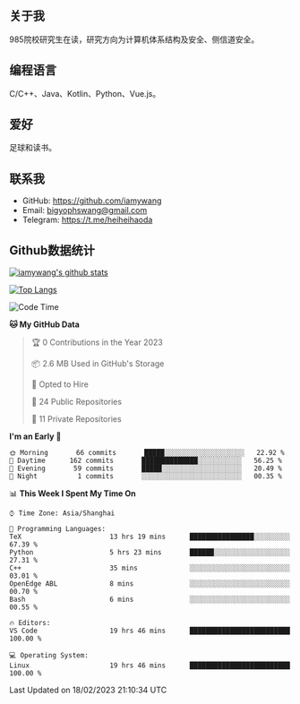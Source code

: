 ## 关于我

985院校研究生在读，研究方向为计算机体系结构及安全、侧信道安全。

## 编程语言

C/C++、Java、Kotlin、Python、Vue.js。

## 爱好

足球和读书。

## 联系我

- GitHub: https://github.com/iamywang
- Email: bigyophswang@gmail.com
- Telegram: https://t.me/heiheihaoda

## Github数据统计

[![iamywang's github stats](https://github-readme-stats.vercel.app/api?username=iamywang&count_private=true&show_icons=true)]()

[![Top Langs](https://github-readme-stats.vercel.app/api/top-langs/?username=iamywang&layout=compact)]()

<!--START_SECTION:waka-->
![Code Time](http://img.shields.io/badge/Code%20Time-733%20hrs%2021%20mins-blue)

**🐱 My GitHub Data** 

> 🏆 0 Contributions in the Year 2023
 > 
> 📦 2.6 MB Used in GitHub's Storage 
 > 
> 💼 Opted to Hire
 > 
> 📜 24 Public Repositories 
 > 
> 🔑 11 Private Repositories  
 > 
**I'm an Early 🐤** 

```text
🌞 Morning       66 commits       █████░░░░░░░░░░░░░░░░░░░░   22.92 % 
🌆 Daytime      162 commits       ██████████████░░░░░░░░░░░   56.25 % 
🌃 Evening       59 commits       █████░░░░░░░░░░░░░░░░░░░░   20.49 % 
🌙 Night          1 commits       ░░░░░░░░░░░░░░░░░░░░░░░░░   00.35 % 

```


📊 **This Week I Spent My Time On** 

```text
⌚︎ Time Zone: Asia/Shanghai

💬 Programming Languages: 
TeX                      13 hrs 19 mins      ████████████████░░░░░░░░░   67.39 % 
Python                   5 hrs 23 mins       ██████░░░░░░░░░░░░░░░░░░░   27.31 % 
C++                      35 mins             ░░░░░░░░░░░░░░░░░░░░░░░░░   03.01 % 
OpenEdge ABL             8 mins              ░░░░░░░░░░░░░░░░░░░░░░░░░   00.70 % 
Bash                     6 mins              ░░░░░░░░░░░░░░░░░░░░░░░░░   00.55 % 

🔥 Editors: 
VS Code                  19 hrs 46 mins      █████████████████████████   100.00 % 

💻 Operating System: 
Linux                    19 hrs 46 mins      █████████████████████████   100.00 % 

```


 Last Updated on 18/02/2023 21:10:34 UTC
<!--END_SECTION:waka-->

